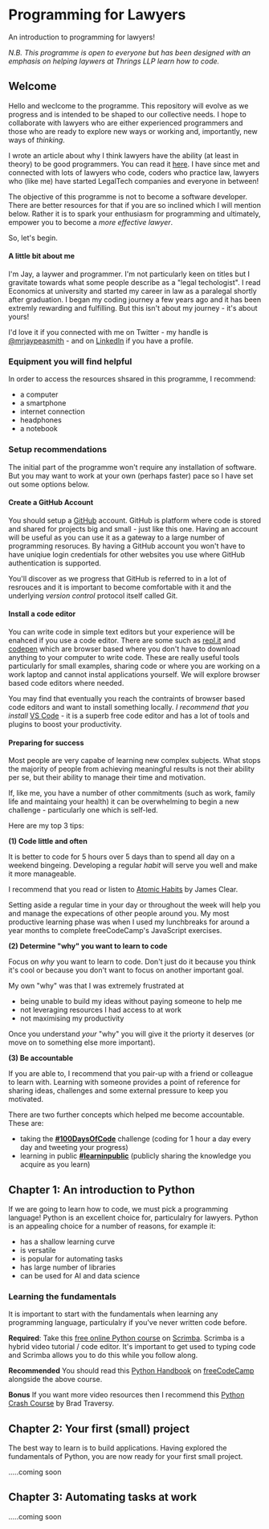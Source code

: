 # Programming for Lawyers

An introduction to programming for lawyers!  

_N.B. This programme is open to everyone but has been designed with an emphasis on helping laywers at Thrings LLP learn how to code._

## Welcome

Hello and weclcome to the programme.  This repository will evolve as we progress and is intended to be shaped to our collective needs.  I hope to collaborate with lawyers who are either experienced programmers and those who are ready to explore new ways or working and, importantly, new ways of *thinking*. 

I wrote an article about why I think lawyers have the ability (at least in theory) to be good programmers.  You can read it [here](https://medium.com/datadriveninvestor/why-lawyers-should-make-great-developers-155f73304d0).  I have since met and connected with lots of lawyers who code, coders who practice law, lawyers who (like me) have started LegalTech companies and everyone in between!  

The objective of this programme is not to become a software developer.  There are better resources for that if you are so inclined which I will mention below.  Rather it is to spark your enthusiasm for programming and ultimately, empower you to become a _more effective lawyer_.

So, let's begin. 

#### A little bit about me

I'm Jay, a laywer and programmer.  I'm not particularly keen on titles but I gravitate towards what some people describe as a "legal techologist".  I read Economics at university and started my career in law as a paralegal shortly after graduation.  I began my coding journey a few years ago and it has been extremly rewarding and fulfilling.  But this isn't about my journey - it's about yours! 
 <!-- n n    jxxxxxcvkl,ll,,mkk, -->
I'd love it if you connected with me on Twitter - my handle is [@mrjaypeasmith](https://twitter.com/mrjaypeasmith) - and on [LinkedIn](https://www.linkedin.com/in/jermainepaulsmith/) if you have a profile. 

### Equipment you will find helpful

In order to access the resources shsared in this programme, I recommend:

- a computer
- a smartphone
- internet connection 
- headphones 
- a notebook

### Setup recommendations

The initial part of the programme won't require any installation of software.  But you may want to work at your own (perhaps faster) pace so I have set out some options below. 

#### Create a GitHub Account

You should setup a [GitHub](https://github.com/) account.  GitHub is platform where code is stored and shared for projects big and small - just like this one.  Having an account will be useful as you can use it as a gateway to a large number of programming resoruces.  By having a GitHub account you won't have to have uniqiue login credentials for other websites you use where GitHub authentication is supported. 

You'll discover as we progress that GitHub is referred to in a lot of resrouces and it is important to become comfortable with it and the underlying *version control* protocol itself called Git.

#### Install a code editor

You can write code in simple text editors but your experience will be enahced if you use a code editor.  There are some such as [repl.it](https://repl.it) and [codepen](https://codepen.io) which are browser based where you don't have to download anything to your computer to write code.  These are really useful tools particularly for small examples, sharing code or where you are working on a work laptop and cannot instal applications yourself. We will explore browser based code editors where needed. 

You may find that eventually you reach the contraints of browser based code editors and want to install something locally. _I recommend that you install_ [VS Code](https://code.visualstudio.com/download) - it is a superb free code editor and has a lot of tools and plugins to boost your productivity.

#### Preparing for success

Most people are very capabe of learning new complex subjects.  What stops the majority of people from achieving meaningful results is not their ability per se, but their ability to manage their time and motivation.

If, like me, you have a number of other commitments (such as work, family life and maintaing your health) it can be overwhelming to begin a new challenge - particularly one which is self-led.  

Here are my top 3 tips:

**(1) Code little and often**

It is better to code for 5 hours over 5 days than to spend all day on a weekend bingeing.  Developing a regular *habit* will serve you well and make it more manageable.  

I recommend that you read or listen to [Atomic Habits](https://jamesclear.com/atomic-habits) by James Clear. 

Setting aside a regular time in your day or throughout the week will help you and manage the expecations of other people around you.  My most productive learning phase was when I used my lunchbreaks for around a year months to complete freeCodeCamp's JavaScript exercises.

**(2) Determine "why" you want to learn to code**

Focus on *why* you want to learn to code.  Don't just do it because you think it's cool or because you don't want to focus on another important goal.  

My own "why" was that I was extremely frustrated at

- being unable to build my ideas without paying someone to help me
- not leveraging resources I had access to at work
- not maximising my productivity

Once you understand *your* "why" you will give it the priorty it deserves (or move on to something else more important).

**(3) Be accountable**

If you are able to, I recommend that you pair-up with a friend or colleague to learn with.  Learning with someone provides a point of reference for sharing ideas, challenges and some external pressure to keep you motivated. 

There are two further concepts which helped me become accountable.  These are:

- taking the [**#100DaysOfCode**](https://www.100daysofcode.com) challenge (coding for 1 hour a day every day and tweeting your progress)
- learning in public [**#learninpublic**](https://www.swyx.io/writing/learn-in-public/) (publicly sharing the knowledge you acquire as you learn)


## Chapter 1: An introduction to Python

If we are going to learn how to code, we must pick a programming language!  Python is an excellent choice for, particulalry for lawyers. Python is an appealing choice for a number of reasons, for example it:

- has a shallow learning curve
- is versatile
- is popular for automating tasks
- has large number of libraries
- can be used for AI and data science

### Learning the fundamentals

It is important to start with the fundamentals when learning any programming language, particulalry if you've never written code before. 

**Required**: Take this [free online Python course](https://scrimba.com/course/gpython) on [Scrimba](https://scrimba.com).  Scrimba is a hybrid video tutorial / code editor.  It's important to get used to typing code and Scrimba allows you to do this while you follow along. 

**Recommended** You should read this [Python Handbook](https://www.freecodecamp.org/news/the-python-guide-for-beginners/) on [freeCodeCamp](https://www.freecodecamp.org) alongside the above course. 

**Bonus** If you want more video resources then I recommend this [Python Crash Course](https://youtu.be/JJmcL1N2KQs) by Brad Traversy.

## Chapter 2: Your first (small) project

The best way to learn is to build applications.  Having explored the fundamentals of Python, you are now ready for your first small project. 

.....coming soon

## Chapter 3: Automating tasks at work

.....coming soon